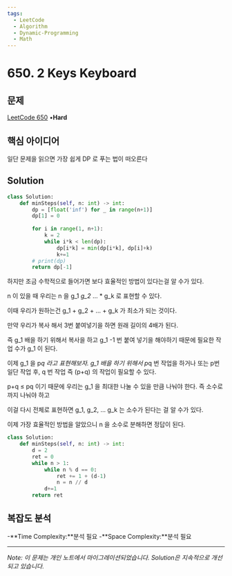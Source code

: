```yaml
---
tags:
  - LeetCode
  - Algorithm
  - Dynamic-Programming
  - Math
---
```


# 650. 2 Keys Keyboard

## 문제

[LeetCode 650](https://leetcode.com/problems/2-keys-keyboard/solution/) •**Hard**

## 핵심 아이디어

일단 문제을 읽으면 가장 쉽게 DP 로 푸는 법이 떠오른다

## Solution

```python
class Solution:
    def minSteps(self, n: int) -> int:
        dp = [float('inf') for _ in range(n+1)]
        dp[1] = 0
        
        for i in range(1, n+1):
            k = 2
            while i*k < len(dp):
                dp[i*k] = min(dp[i*k], dp[i]+k)
                k+=1
        # print(dp)
        return dp[-1]
```

하지만 조금 수학적으로 들어가면 보다 효율적인 방법이 있다는걸 알 수가 있다.

n 이 있을 때 우리는 n 을 g_1 *g_2* ... * g_k 로 표현할 수 있다.

이때 우리가 원하는건 g_1 + g_2 + ... + g_k 가 최소가 되는 것이다.

만약 우리가 복사 해서 3번 붙여넣기을 하면 원래 길이의 4배가 된다.

즉 g_1 배을 하기 위해서 복사을 하고 g_1 -1 번 붙여 넣기을 해야하기 때문에 필요한 작업 수가 g_1 이 된다.

이제 g_1 을 p*q 라고 표현해보자. g_1 배을 하기 위해서 p*q 번 작업을 하거나 또는 p번 일단 작업 후, q 번 작업 즉 (p+q) 의 작업이 필요할 수 있다.

p+q ≤ pq 이기 때문에 우리는 g_1 을 최대한 나눌 수 있을 만큼 나눠야 한다. 즉 소수로 까지 나눠야 하고

이걸 다시 전체로 표현하면 g_1, g_2, ... g_k 는 소수가 된다는 걸 알 수가 있다.

이제 가장 효율적인 방법을 알았으니 n 을 소수로 분해하면 정답이 된다.

```python
class Solution:
    def minSteps(self, n: int) -> int:
        d = 2
        ret = 0
        while n > 1:
            while n % d == 0:
                ret += 1 + (d-1)
                n = n // d
            d+=1
        return ret
```

## 복잡도 분석

-**Time Complexity:**분석 필요
-**Space Complexity:**분석 필요

---

*Note: 이 문제는 개인 노트에서 마이그레이션되었습니다. Solution은 지속적으로 개선되고 있습니다.*
